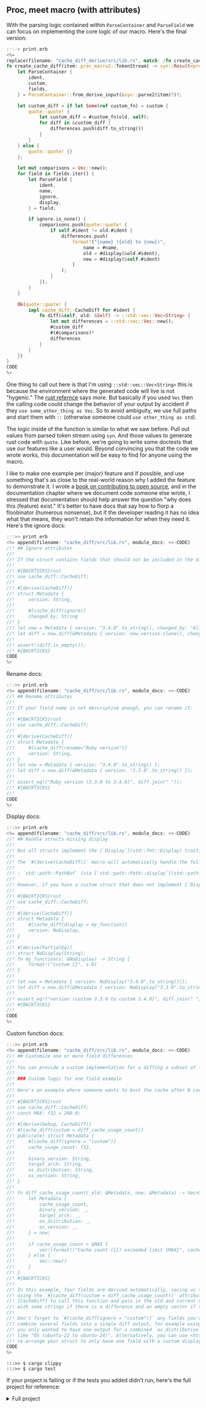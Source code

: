 ## Proc, meet macro (with attributes)

With the parsing logic contained within `ParseContainer` and `ParseField` we can focus on implementing the core logic of our macro. Here's the final version:

```rust
:::-> print.erb
<%=
replace(filename: "cache_diff_derive/src/lib.rs", match: /fn create_cache_diff/, code: <<-CODE )
fn create_cache_diff(item: proc_macro2::TokenStream) -> syn::Result<proc_macro2::TokenStream> {
    let ParseContainer {
        ident,
        custom,
        fields,
    } = ParseContainer::from_derive_input(&syn::parse2(item)?)?;

    let custom_diff = if let Some(ref custom_fn) = custom {
        quote::quote! {
            let custom_diff = #custom_fn(old, self);
            for diff in &custom_diff {
                differences.push(diff.to_string())
            }
        }
    } else {
        quote::quote! {}
    };

    let mut comparisons = Vec::new();
    for field in fields.iter() {
        let ParseField {
            ident,
            name,
            ignore,
            display,
        } = field;

        if ignore.is_none() {
            comparisons.push(quote::quote! {
                if self.#ident != old.#ident {
                    differences.push(
                        format!("{name} ({old} to {new})",
                            name = #name,
                            old = #display(&old.#ident),
                            new = #display(&self.#ident)
                        )
                    );
                }
            });
        }
    }

    Ok(quote::quote! {
        impl cache_diff::CacheDiff for #ident {
            fn diff(&self, old: &Self) -> ::std::vec::Vec<String> {
                let mut differences = ::std::vec::Vec::new();
                #custom_diff
                #(#comparisons)*
                differences
            }
        }
    })
}
CODE
%>
```

One thing to call out here is that I'm using `::std::vec::Vec<String>` this is because the environment where the generated code will live is not "hygenic." The [rust refernce](https://doc.rust-lang.org/reference/procedural-macros.html#procedural-macro-hygiene) says more. But basically if you used `Vec` then the calling code could change the behavior of your output by accident if they `use some_other_thing as Vec`. So to avoid ambiguity, we use full paths and start them with `::` (otherwise someone could `use other_thing as std`).

The logic inside of the function is similar to what we saw before. Pull out values from parsed token stream using `syn`. And those values to generate rust code with `quote`. Like before, we're going to write some doctests that use our features like a user would. Beyond convincing you that the code we wrote works, this documentation will be easy to find for anyone using the macro.

I like to make one example per (major) feature and if possible, and use something that's as close to the real-world reason why I added the feature to demonstrate it. I wrote a [book on contributing to open source](http://howtoopensource.dev/), and in the documentation chapter where we document code someone else wrote, I stressed that documentation should help answer the question "why does this (feature) exist." It's better to have docs that say how to florp a floobinator (humerous nonsense), but if the developer reading it has no idea what that means, they won't retain the information for when they need it. Here's the ignore docs:

```rust
:::>> print.erb
<%= append(filename: "cache_diff/src/lib.rs", module_docs: <<-CODE)
//! ## Ignore attributes
//!
//! If the struct contains fields that should not be included in the diff comparison, you can ignore them:
//!
//! #{BACKTICKS}rust
//! use cache_diff::CacheDiff;
//!
//! #[derive(CacheDiff)]
//! struct Metadata {
//!     version: String,
//!
//!     #[cache_diff(ignore)]
//!     changed_by: String
//! }
//! let now = Metadata { version: "3.4.0".to_string(), changed_by: "Alice".to_string() };
//! let diff = now.diff(&Metadata { version: now.version.clone(), changed_by: "Bob".to_string() });
//!
//! assert!(diff.is_empty());
//! #{BACKTICKS}
CODE
%>
```

Rename docs:

```rust
:::>> print.erb
<%= append(filename: "cache_diff/src/lib.rs", module_docs: <<-CODE)
//! ## Rename attributes
//!
//! If your field name is not descriptive enough, you can rename it:
//!
//! #{BACKTICKS}rust
//! use cache_diff::CacheDiff;
//!
//! #[derive(CacheDiff)]
//! struct Metadata {
//!     #[cache_diff(rename="Ruby version")]
//!     version: String,
//! }
//! let now = Metadata { version: "3.4.0".to_string() };
//! let diff = now.diff(&Metadata { version: "3.3.0".to_string() });
//!
//! assert_eq!("Ruby version (3.3.0 to 3.4.0)", diff.join(" "));
//! #{BACKTICKS}
//!
CODE
%>
```

Display docs:

```rust
:::>> print.erb
<%= append(filename: "cache_diff/src/lib.rs", module_docs: <<-CODE)
//! ## Handle structs missing display
//!
//! Not all structs implement the [`Display`](std::fmt::Display) trait, for example [`std::path::PathBuf`](std::path::PathBuf) requires that you call `display()` on it.
//!
//! The `#[derive(CacheDiff)]` macro will automatically handle the following conversions for you:
//!
//! - `std::path::PathBuf` (via [`std::path::Path::display`](std::path::Path::display))
//!
//! However, if you have a custom struct that does not implement [`Display`](std::fmt::Display), you can specify a function to call instead:
//!
//! #{BACKTICKS}rust
//! use cache_diff::CacheDiff;
//!
//! #[derive(CacheDiff)]
//! struct Metadata {
//!     #[cache_diff(display = my_function)]
//!     version: NoDisplay,
//! }
//!
//! #[derive(PartialEq)]
//! struct NoDisplay(String);
//! fn my_function(s: &NoDisplay) -> String {
//!     format!("custom {}", s.0)
//! }
//!
//! let now = Metadata { version: NoDisplay("3.4.0".to_string())};
//! let diff = now.diff(&Metadata { version: NoDisplay("3.3.0".to_string())});
//!
//! assert_eq!("version (custom 3.3.0 to custom 3.4.0)", diff.join(" "));
//! #{BACKTICKS}
//!
CODE
%>
```

Custom function docs:

```rust
:::>> print.erb
<%= append(filename: "cache_diff/src/lib.rs", module_docs: <<-CODE)
//! ## Customize one or more field differences
//!
//! You can provide a custom implementation for a diffing a subset of fields without having to roll your own implementation.
//!
//! ### Custom logic for one field example
//!
//! Here's an example where someone wants to bust the cache after N cache calls. Everything else other than `cache_usage_count` can be derived. If you want to keep the existing derived difference checks, but add on a custom one you can do it like this:
//!
//! #{BACKTICKS}rust
//! use cache_diff::CacheDiff;
//! const MAX: f32 = 200.0;
//!
//! #[derive(Debug, CacheDiff)]
//! #[cache_diff(custom = diff_cache_usage_count)]
//! pub(crate) struct Metadata {
//!     #[cache_diff(ignore = "custom")]
//!     cache_usage_count: f32,
//!
//!     binary_version: String,
//!     target_arch: String,
//!     os_distribution: String,
//!     os_version: String,
//! }
//!
//! fn diff_cache_usage_count(_old: &Metadata, now: &Metadata) -> Vec<String> {
//!     let Metadata {
//!         cache_usage_count,
//!         binary_version: _,
//!         target_arch: _,
//!         os_distribution: _,
//!         os_version: _,
//!     } = now;
//!
//!     if cache_usage_count > &MAX {
//!         vec![format!("Cache count ({}) exceeded limit {MAX}", cache_usage_count)]
//!     } else {
//!         Vec::new()
//!     }
//! }
//! #{BACKTICKS}
//!
//! In this example, four fields are derived automatically, saving us time, while one field is custom
//! using the `#[cache_diff(custom = diff_cache_usage_count)]` attribute on the struct. This tells
//! [CacheDiff] to call this function and pass in the old and current values. It expects a vector
//! with some strings if there is a difference and an empty vector if there are none.
//!
//! Don't forget to `#[cache_diff(ignore = "custom")]` any fields you're implementing yourself. You can also use this feature to
//! combine several fields into a single diff output, for example using the previous struct, if
//! you only wanted to have one output for a combined `os_distribution` and `os_version` in one output
//! like "OS (ubuntu-22 to ubuntu-24)". Alternatively, you can use <https://github.com/schneems/magic_migrate> to
//! re-arrange your struct to only have one field with a custom display.
CODE
%>
```

```
:::>> $ cargo clippy
:::>> $ cargo test
```

If your project is failing or if the tests you added didn't run, here's the full project for reference:

<details>
  <summary>Full project</summary>

```
:::>> $ exa --tree --git-ignore .
:::>> $ cat Cargo.toml
:::>> $ cat cache_diff/Cargo.toml
:::>> $ cat cache_diff_derive/Cargo.toml
:::>> $ cat cache_diff/src/lib.rs
:::>> $ cat cache_diff_derive/src/lib.rs
:::>> $ cat cache_diff_derive/src/parse_field.rs
:::>> $ cat cache_diff_derive/src/parse_container.rs
```
</details>
